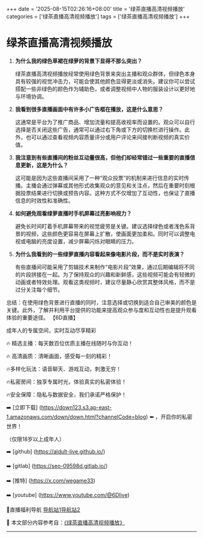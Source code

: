 +++
date = '2025-08-15T02:26:16+08:00'
title = '绿茶直播高清视频播放'
categories = ['绿茶直播高清视频播放']
tags = ['绿茶直播高清视频播放']
+++

# 绿茶直播高清视频播放

1. **为什么我的绿色草裙在绿萝的背景下显得不那么突出？**

   绿茶直播高清视频播放经常使用绿色背景来突出主播和观众群体，但绿色本身具有较强的视觉冲击力，可能会使其他颜色显得更淡或消失。建议你可以尝试搭配一些非绿色的颜色作为辅助色，或者调整视频中人物的服装设计以更好地与环境协调。

2. **我看到很多直播画面中有许多小广告框在播放，这是什么意思？**

   这通常是平台为了推广商品、增加流量和提高收视率而设置的。观众可以自行选择是否关闭这些广告，通常可以通过右下角或下方的切换栏进行操作。此外，也可以通过查看视频内容质量评分或用户评论来间接判断视频的真实价值。

3. **我注意到有些直播间的粉丝互动量很高，但他们却经常错过一些重要的直播信息更新，这是为什么？**

   这可能是因为这些直播间采用了一种“观众投票”的机制来进行信息的实时传播。主播会通过弹幕或其他形式收集观众的意见和关注点，然后在重要时刻根据投票结果进行切换或预告内容。这种方式不仅增加了互动性，也保证了直播信息的时效性和准确性。

4. **如何避免观看绿萝直播时手机屏幕过亮影响视力？**

   避免长时间盯着手机屏幕带来的视觉疲劳是关键。建议选择绿色或者浅色系背景的视频，这些颜色更容易在屏幕上扩散，使画面更加柔和。同时可以调整电视或电脑的亮度设置，减少屏幕闪烁对眼睛的压力。

5. **为什么我看到的一些绿萝直播内容看起来像电影片段，而不是实时表演？**

   有些直播间可能采用了剪辑技术来制作“电影片段”效果，通过后期编辑将不同的片段拼接在一起。为了保持观众的兴趣和新鲜感，这些视频可能会有轻微的动画或者特效处理。观看这类视频时，建议尽量静心欣赏其整体风格，而不是过分关注每个细节。

总结：在使用绿色背景进行直播的同时，注意选择或切换到适合自己审美的颜色是关键。此外，了解并利用平台提供的功能来提高观众参与度和互动性也是提升观看体验的重要途径。
【6D直播】

 成年人的专属空间，实时互动尽享精彩

🔥 精选主播：每天数百位优质主播在线随时与你互动！

🔥 高清画质：清晰画面，感受每一刻的精彩！

🔥多样化玩法：语音聊天、游戏互动，刺激无穷！

🔥私密房间：独享专属时光，体验真实的私密体验！

🔥安全保障：隐私与数据安全，我们承诺严格保护！

➡️ [立即下载] (https://down123.s3.ap-east-1.amazonaws.com/down/down.html?channelCode=blog) ⬅️ ，开启你的私密世界！

 （仅限18岁以上成年人）

➡️ [github] (https://aldult-live.github.io/)

➡️ [gitlab] (https://seo-09598d.gitlab.io/)

➡️ [推特] (https://x.com/wegame33)

➡️ [youtube] (https://www.youtube.com/@6Dlive)

🔞直播福利导航   [导航站1](https://webstack-86085a.gitlab.io/)[导航站2](https://onlygit123-2.github.io/)

📘 本文部分内容参考自：[《绿茶直播高清视频播放》](https://webstack-hugo-11.pages.dev/)

---
